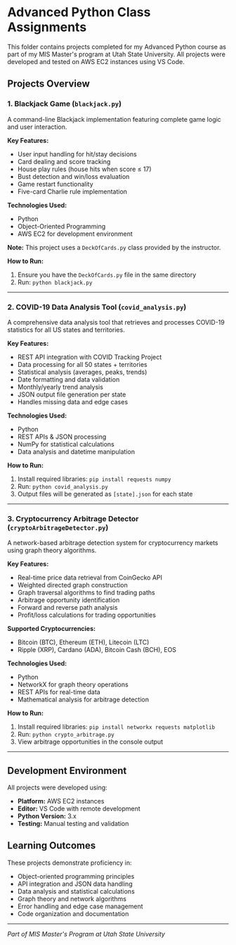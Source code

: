 # Advanced Python Class Assignments

This folder contains projects completed for my Advanced Python course as part of my MIS Master's program at Utah State University. All projects were developed and tested on AWS EC2 instances using VS Code.

## Projects Overview

### 1. Blackjack Game (`blackjack.py`)

A command-line Blackjack implementation featuring complete game logic and user interaction.

**Key Features:**
- User input handling for hit/stay decisions
- Card dealing and score tracking
- House play rules (house hits when score ≤ 17)
- Bust detection and win/loss evaluation
- Game restart functionality
- Five-card Charlie rule implementation

**Technologies Used:**
- Python
- Object-Oriented Programming
- AWS EC2 for development environment

**Note:** This project uses a `DeckOfCards.py` class provided by the instructor.

**How to Run:**
1. Ensure you have the `DeckOfCards.py` file in the same directory
2. Run: `python blackjack.py`

---

### 2. COVID-19 Data Analysis Tool (`covid_analysis.py`)

A comprehensive data analysis tool that retrieves and processes COVID-19 statistics for all US states and territories.

**Key Features:**
- REST API integration with COVID Tracking Project
- Data processing for all 50 states + territories
- Statistical analysis (averages, peaks, trends)
- Date formatting and data validation
- Monthly/yearly trend analysis
- JSON output file generation per state
- Handles missing data and edge cases

**Technologies Used:**
- Python
- REST APIs & JSON processing
- NumPy for statistical calculations
- Data analysis and datetime manipulation

**How to Run:**
1. Install required libraries: `pip install requests numpy`
2. Run: `python covid_analysis.py`
3. Output files will be generated as `[state].json` for each state

---

### 3. Cryptocurrency Arbitrage Detector (`cryptoArbitrageDetector.py`)

A network-based arbitrage detection system for cryptocurrency markets using graph theory algorithms.

**Key Features:**
- Real-time price data retrieval from CoinGecko API
- Weighted directed graph construction
- Graph traversal algorithms to find trading paths
- Arbitrage opportunity identification
- Forward and reverse path analysis
- Profit/loss calculations for trading opportunities

**Supported Cryptocurrencies:**
- Bitcoin (BTC), Ethereum (ETH), Litecoin (LTC)
- Ripple (XRP), Cardano (ADA), Bitcoin Cash (BCH), EOS

**Technologies Used:**
- Python
- NetworkX for graph theory operations
- REST APIs for real-time data
- Mathematical analysis for arbitrage detection

**How to Run:**
1. Install required libraries: `pip install networkx requests matplotlib`
2. Run: `python crypto_arbitrage.py`
3. View arbitrage opportunities in the console output

---

## Development Environment

All projects were developed using:
- **Platform:** AWS EC2 instances
- **Editor:** VS Code with remote development
- **Python Version:** 3.x
- **Testing:** Manual testing and validation

## Learning Outcomes

These projects demonstrate proficiency in:
- Object-oriented programming principles
- API integration and JSON data handling
- Data analysis and statistical calculations
- Graph theory and network algorithms
- Error handling and edge case management
- Code organization and documentation

---

*Part of MIS Master's Program at Utah State University*
